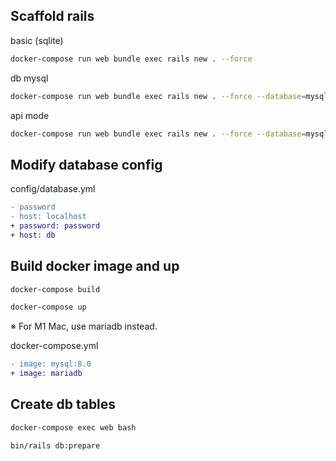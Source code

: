## Scaffold rails

basic (sqlite)
```bash
docker-compose run web bundle exec rails new . --force
```

db mysql
```sh
docker-compose run web bundle exec rails new . --force --database=mysql
```

api mode
```bash
docker-compose run web bundle exec rails new . --force --database=mysql --api
```

## Modify database config

config/database.yml

```diff
- password
- host: localhost
+ password: password
+ host: db
```

## Build docker image and up

```sh
docker-compose build

docker-compose up
```

※ For M1 Mac, use mariadb instead.

docker-compose.yml
```diff
- image: mysql:8.0
+ image: mariadb
```

## Create db tables

```sh
docker-compose exec web bash

bin/rails db:prepare
```
